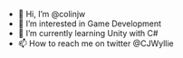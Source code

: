 - 👋 Hi, I’m @colinjw
- 👀 I’m interested in Game Development
- 🌱 I’m currently learning Unity with C#
- 📫 How to reach me on twitter @CJWyllie

<!---
colinjw/colinjw is a ✨ special ✨ repository because its `README.md` (this file) appears on your GitHub profile.
You can click the Preview link to take a look at your changes.
--->
